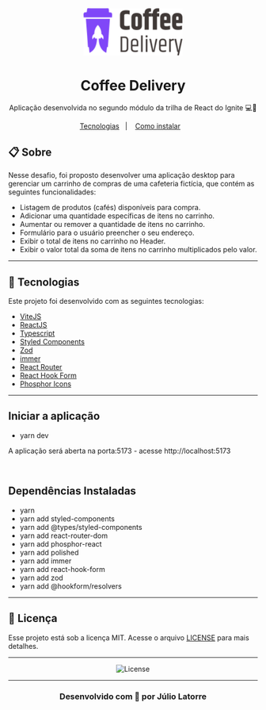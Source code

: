 <h2 align="center">
  <div>
    <img alt="Logo" title="#logo" src="./src/assets/coffee-delivery-logo.svg" width="200"/>
  <div>
</h2>
<h1 align="center">
  Coffee Delivery
</h1>

<p align="center"> Aplicação desenvolvida no segundo módulo da trilha de React do Ignite 💻🚀 </p>

<p align="center">
  <a href="#rocket-tecnologias">Tecnologias</a>&nbsp;&nbsp;&nbsp;|&nbsp;&nbsp;&nbsp;
  <a href="#information_source-como-instalar">Como instalar</a>&nbsp;&nbsp;&nbsp;
</p>

## 📋 Sobre

Nesse desafio, foi proposto desenvolver uma aplicação desktop para gerenciar um carrinho de compras de uma cafeteria fictícia, que contém as seguintes funcionalidades:

- Listagem de produtos (cafés) disponíveis para compra.
- Adicionar uma quantidade específicas de itens no carrinho.
- Aumentar ou remover a quantidade de itens no carrinho.
- Formulário para o usuário preencher o seu endereço.
- Exibir o total de itens no carrinho no Header.
- Exibir o valor total da soma de itens no carrinho multiplicados pelo valor.
  
---

## 🚀 Tecnologias

Este projeto foi desenvolvido com as seguintes tecnologias:

- [ViteJS](https://vitejs.dev/)
- [ReactJS](https://reactjs.org)
- [Typescript](https://www.typescriptlang.org/)
- [Styled Components](https://styled-components.com/)
- [Zod](https://zod.dev/)
- [immer](https://immerjs.github.io/immer/)
- [React Router](https://reactrouter.com/)
- [React Hook Form](https://react-hook-form.com/)
- [Phosphor Icons](https://phosphoricons.com/)
 


<!-- ## :point_right: Como instalar

Para clonar e executar este aplicativo, você precisará do [Git](https://git-scm.com) instalado em seu computador. 



## Clonar este repositório
$ git clone https://github.com/coffe-delivery.git

- Navegue até o repositório
$ cd coffe-delivery

#instale os pacotes
$ yarn
  ou
$ npm install -->

---

## Iniciar a aplicação
- yarn dev

A aplicação será aberta na porta:5173 - acesse http://localhost:5173

<br />

## Dependências Instaladas
- yarn
- yarn add styled-components 
- yarn add @types/styled-components 
- yarn add react-router-dom   
- yarn add phosphor-react             
- yarn add polished 
- yarn add immer 
- yarn add react-hook-form 
- yarn add zod
- yarn add @hookform/resolvers

---

## 📝 Licença
Esse projeto está sob a licença MIT. Acesse o arquivo [LICENSE](https://github.com/Juliolatorre/LICENSE) para mais detalhes.

---

<p align="center">
  <img alt="License" src="https://img.shields.io/static/v1?label=license&message=MIT&color=00856F&labelColor=000000">
</p>

---

<h3 align="center"> 
 Desenvolvido com 💜 por Júlio Latorre
 </h3>